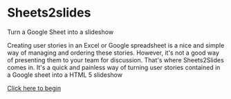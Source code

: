 # Sheets2slides
Turn a Google Sheet into a slideshow


Creating user stories in an Excel or Google spreadsheet is a nice and simple way of managing and ordering these stories. 
However, it's not a good way of presenting them to your team for discussion. That's where Sheets2Slides comes in. 
It's a quick and painless way of turning user stories contained in a Google sheet into a HTML 5 slideshow

[Click here to begin](http://caspii.github.io/sheets2slides/)
